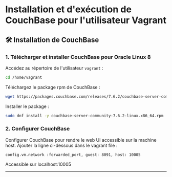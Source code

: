 # Installation et d'exécution de CouchBase pour l'utilisateur Vagrant

## 🛠️ Installation de CouchBase

### 1. Télécharger et installer CouchBase pour Oracle Linux 8

Accédez au répertoire de l'utilisateur `vagrant` :

```bash
cd /home/vagrant
```

Téléchargez le package rpm de CouchBase :

```bash
wget https://packages.couchbase.com/releases/7.6.2/couchbase-server-community-7.6.2-linux.x86_64.rpm
```

Installer le package :

```bash
sudo dnf install -y couchbase-server-community-7.6.2-linux.x86_64.rpm
```

### 2. Configurer CouchBase

Configurer CouchBase pour rendre le web UI accessible  sur la machine host.
Ajouter la ligne ci-dessous dans le vagrant file :

```
config.vm.network :forwarded_port, guest: 8091, host: 10005
```
Accessible sur localhost:10005

---